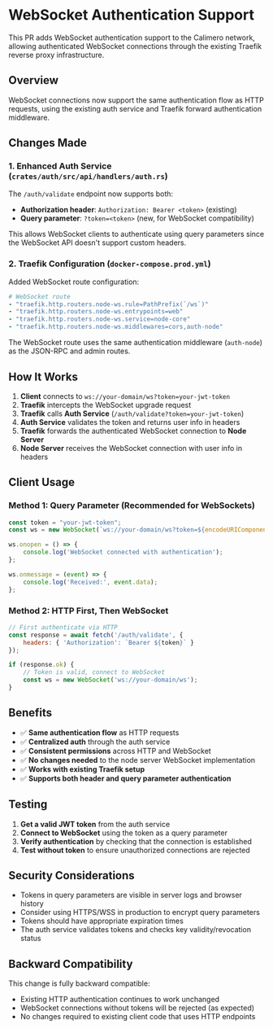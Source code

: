 # WebSocket Authentication Support

This PR adds WebSocket authentication support to the Calimero network, allowing authenticated WebSocket connections through the existing Traefik reverse proxy infrastructure.

## Overview

WebSocket connections now support the same authentication flow as HTTP requests, using the existing auth service and Traefik forward authentication middleware.

## Changes Made

### 1. Enhanced Auth Service (`crates/auth/src/api/handlers/auth.rs`)

The `/auth/validate` endpoint now supports both:
- **Authorization header**: `Authorization: Bearer <token>` (existing)
- **Query parameter**: `?token=<token>` (new, for WebSocket compatibility)

This allows WebSocket clients to authenticate using query parameters since the WebSocket API doesn't support custom headers.

### 2. Traefik Configuration (`docker-compose.prod.yml`)

Added WebSocket route configuration:
```yaml
# WebSocket route
- "traefik.http.routers.node-ws.rule=PathPrefix(`/ws`)"
- "traefik.http.routers.node-ws.entrypoints=web"
- "traefik.http.routers.node-ws.service=node-core"
- "traefik.http.routers.node-ws.middlewares=cors,auth-node"
```

The WebSocket route uses the same authentication middleware (`auth-node`) as the JSON-RPC and admin routes.

## How It Works

1. **Client** connects to `ws://your-domain/ws?token=your-jwt-token`
2. **Traefik** intercepts the WebSocket upgrade request
3. **Traefik** calls **Auth Service** (`/auth/validate?token=your-jwt-token`) 
4. **Auth Service** validates the token and returns user info in headers
5. **Traefik** forwards the authenticated WebSocket connection to **Node Server**
6. **Node Server** receives the WebSocket connection with user info in headers

## Client Usage

### Method 1: Query Parameter (Recommended for WebSockets)
```javascript
const token = "your-jwt-token";
const ws = new WebSocket(`ws://your-domain/ws?token=${encodeURIComponent(token)}`);

ws.onopen = () => {
    console.log('WebSocket connected with authentication');
};

ws.onmessage = (event) => {
    console.log('Received:', event.data);
};
```

### Method 2: HTTP First, Then WebSocket
```javascript
// First authenticate via HTTP
const response = await fetch('/auth/validate', {
    headers: { 'Authorization': `Bearer ${token}` }
});

if (response.ok) {
    // Token is valid, connect to WebSocket
    const ws = new WebSocket('ws://your-domain/ws');
}
```

## Benefits

- ✅ **Same authentication flow** as HTTP requests
- ✅ **Centralized auth** through the auth service  
- ✅ **Consistent permissions** across HTTP and WebSocket
- ✅ **No changes needed** to the node server WebSocket implementation
- ✅ **Works with existing Traefik setup**
- ✅ **Supports both header and query parameter authentication**

## Testing

1. **Get a valid JWT token** from the auth service
2. **Connect to WebSocket** using the token as a query parameter
3. **Verify authentication** by checking that the connection is established
4. **Test without token** to ensure unauthorized connections are rejected

## Security Considerations

- Tokens in query parameters are visible in server logs and browser history
- Consider using HTTPS/WSS in production to encrypt query parameters
- Tokens should have appropriate expiration times
- The auth service validates tokens and checks key validity/revocation status

## Backward Compatibility

This change is fully backward compatible:
- Existing HTTP authentication continues to work unchanged
- WebSocket connections without tokens will be rejected (as expected)
- No changes required to existing client code that uses HTTP endpoints 